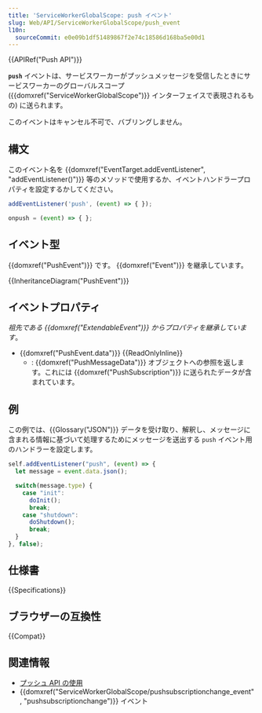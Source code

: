 ```yaml
---
title: 'ServiceWorkerGlobalScope: push イベント'
slug: Web/API/ServiceWorkerGlobalScope/push_event
l10n:
  sourceCommit: e0e09b1df51489867f2e74c18586d168ba5e00d1
---
```


{{APIRef("Push API")}}

**`push`** イベントは、サービスワーカーがプッシュメッセージを受信したときにサービスワーカーのグローバルスコープ ({{domxref("ServiceWorkerGlobalScope")}} インターフェイスで表現されるもの) に送られます。

このイベントはキャンセル不可で、バブリングしません。

## 構文

このイベント名を {{domxref("EventTarget.addEventListener", "addEventListener()")}} 等のメソッドで使用するか、イベントハンドラープロパティを設定するかしてください。

```js
addEventListener('push', (event) => { });

onpush = (event) => { };
```

## イベント型

{{domxref("PushEvent")}} です。 {{domxref("Event")}} を継承しています。

{{InheritanceDiagram("PushEvent")}}

## イベントプロパティ

_祖先である {{domxref("ExtendableEvent")}} からプロパティを継承しています_。

- {{domxref("PushEvent.data")}} {{ReadOnlyInline}}
  - : {{domxref("PushMessageData")}} オブジェクトへの参照を返します。これには {{domxref("PushSubscription")}} に送られたデータが含まれています。

## 例

この例では、{{Glossary("JSON")}} データを受け取り、解釈し、メッセージに含まれる情報に基づいて処理するためにメッセージを送出する `push` イベント用のハンドラーを設定します。

```js
self.addEventListener("push", (event) => {
  let message = event.data.json();

  switch(message.type) {
    case "init":
      doInit();
      break;
    case "shutdown":
      doShutdown();
      break;
  }
}, false);
```

## 仕様書

{{Specifications}}

## ブラウザーの互換性

{{Compat}}

## 関連情報

- [プッシュ API の使用](/ja/docs/Web/API/Push_API)
- {{domxref("ServiceWorkerGlobalScope/pushsubscriptionchange_event", "pushsubscriptionchange")}} イベント
